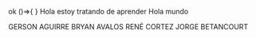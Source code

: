 ok ()=>{
}
Hola estoy tratando de aprender
Hola mundo

GERSON AGUIRRE
BRYAN AVALOS
RENÉ CORTEZ
JORGE BETANCOURT

